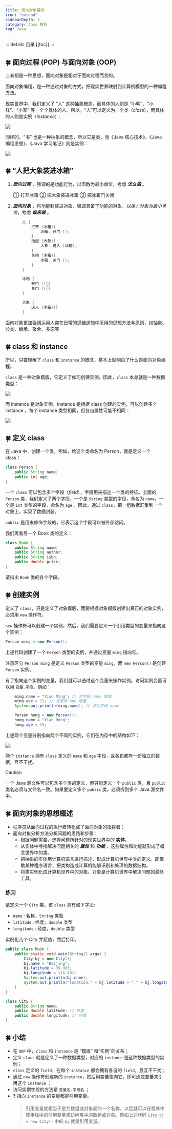 ```yaml
---
title: 面向对象基础
icon: "extend"
sidebarDepth: 1
category: Java 教程
tag: Java
---
```


::: details 目录
[[toc]]
:::

## 🍀 面向过程 (POP) 与面向对象 (OOP)

二者都是一种思想，面向对象是相对于面向过程而言的。

面向对象编程，是一种通过对象的方式，把现实世界映射到计算机模型的一种编程方法。

现实世界中，我们定义了 “人” 这种抽象概念，而具体的人则是 “小明”、“小红”、“小军” 等一个个具体的人。所以，“人”可以定义为一个类（_class_），而具体的人则是实例（_instance_）：

![](assets/202206092002504.png)

同样的，“书” 也是一种抽象的概念，所以它是类，而《Java 核心技术》、《Java 编程思想》、《Java 学习笔记》则是实例：

![](assets/202206092006994.png)

## 🍀 “人把大象装进冰箱”

1. **_面向过程_** ，强调的是功能行为，以函数为最小单位，考虑 **_怎么做_** 。

   ① 打开冰箱
   ② 把大象装进冰箱
   ③ 把冰箱门关闭

2. **_面向对象_** ，将功能封装进对象，强调具备了功能的对象，_以类 / 对象为最小单位_，考虑 **_谁来做_** 。

   ```java
       人 {
           打开 (冰箱){
               冰箱. 开门 ();
           }
           抬起 (大象){
               大象. 进入 (冰箱);
           }
           关闭 (冰箱){
               冰箱. 关门 ();
           }
       }

       冰箱 {
           开门 (){}
           关门 (){}
       }

       大象 {
           进入 (冰箱){}
       }
   ```

面向对象更加强调运用人类在日常的思维逻辑中采用的思想方法与原则，如抽象、分类、继承、聚合、多态等

## 🍀 class 和 instance

所以，只要理解了 `class` 和 `instance` 的概念，基本上就明白了什么是面向对象编程。

`class` 是一种对象模版，它定义了如何创建实例，因此，`class` 本身就是一种数据类型：

![](assets/202206092152239.png)

而 instance 是对象实例，instance 是根据 class 创建的实例，可以创建多个 instance ，每个 instance 类型相同，但各自属性可能不相同：

![](assets/202206092154460.png)

## 🍀 定义 class

在 Java 中，创建一个类，例如，给这个类命名为 Person，就是定义一个 class：

```java
class Person {
    public String name;
    public int age;
}
```

一个 `class` 可以包含多个字段（_field_），字段用来描述一个类的特征。上面的 `Person` 类，我们定义了两个字段，一个是 `String` 类型的字段，命名为 `name`，一个是 `int` 类型的字段，命名为 `age` 。因此，通过 `class`，把一组数据汇集到一个对象上，实现了数据封装。

`public` 是用来修饰字段的，它表示这个字段可以被外部访问。

我们再看另一个 Book 类的定义：

```java
class Book {
    public String name;
    public String author;
    public String isbn;
    public double price;
}
```

请指出 `Book` 类的各个字段。

## 🍀 创建实例

定义了 `class`，只是定义了对象模版，而要根据对象模版创建出真正的对象实例，必须用 `new` 操作符。

`new` 操作符可以创建一个实例，然后，我们需要定义一个引用类型的变量来指向这个实例：

```java
Person ming = new Person();
```

上述代码创建了一个 `Person` 类型的实例，并通过变量 `ming` 指向它。

注意区分 `Person ming` 是定义 `Person` 类型的变量 `ming`，而 `new Person()` 是创建 `Person` 实例。

有了指向这个实例的变量，我们就可以通过这个变量来操作实例。访问实例变量可以用 `变量.字段`，例如：

```java
    ming.name = "Xiao Ming"; // 对字段 name 赋值
    ming.age = 12; // 对字段 age 赋值
    System.out.println(ming.name); // 访问字段 name

    Person hong = new Person();
    hong.name = "Xiao Hong";
    hong.age = 15;
```

上述两个变量分别指向两个不同的实例，它们在内存中的结构如下：

![](assets/202206092157028.png)

两个 `instance` 拥有 `class` 定义的 `name` 和 `age` 字段，且各自都有一份独立的数据，互不干扰。

> [!caution]
> 一个 Java 源文件可以包含多个类的定义，但只能定义一个 `public` 类，且 `public` 类名必须与文件名一致。如果要定义多个 `public` 类，必须拆到多个 Java 源文件中。

## 🍀 面向对象的思想概述

- 程序员从面向过程的执行者转化成了面向对象的指挥者；
- 面向对象分析方法分析问题的思路和步骤：
  - 根据问题需要，选择问题所针对的现实世界中的 **实体**。
  - 从实体中寻找解决问题相关的 **_属性_** 和 **_功能_** ，这些属性和功能就形成了概念世界中的类。
  - 把抽象的实体用计算机语言进行描述，形成计算机世界中类的定义。即借助某种程序语言，把类构造成计算机能够识别和处理的数据结构。
  - 将类实例化成计算机世界中的对象。对象是计算机世界中解决问题的最终工具。

### 练习

请定义一个 `City` 类，该 `class` 具有如下字段:

- `name` : 名称，`String` 类型
- `latitude` : 纬度，`double` 类型
- `longitude` : 经度，`double` 类型

实例化几个 City 并赋值，然后打印。

```java
public class Main {
    public static void main(String[] args) {
        City bj = new City();
        bj.name = "Beijing";
        bj.latitude = 39.903;
        bj.longitude = 116.401;
        System.out.println(bj.name);
        System.out.println("location:" + bj.latitude + "," + bj.longitude);
    }
}

class City {
    public String name;
    public double latitude; // 纬度
    public double longitude; // 经度
}
```

## 🍀 小结

- 在 `OOP` 中，`class` 和 `instance` 是 “模版” 和“实例”的关系；
- 定义 `class` 就是定义了一种数据类型，对应的 `instance` 是这种数据类型的实例；
- `class` 定义的 `field`，在每个 `instance` 都会拥有各自的 `field`，且互不干扰；
- 通过 `new` 操作符创建新的 `instance`，然后用变量指向它，即可通过变量来引用这个 `instance` ；
- 访问实例字段的方法是 `变量名.字段名` ；
- ❓ 指向 `instance` 的变量都是引用变量。
  > 引用变量就相当于是为数组或对象起的一个名称，以后就可以在程序中使用栈中的引用变量来访问堆中的数组或对象。例如上述代码 `City bj = new City()` 中的 `bj` 就是引用变量。
